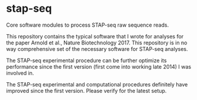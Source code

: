 # stap-seq
Core software modules to process STAP-seq raw sequence reads.

This repository contains the typical software that I wrote for analyses for the paper Arnold et al., Nature Biotechnology 2017.
This repository is in no way comprehensive set of the necessary software for STAP-seq analyses.

The STAP-seq experimental procedure can be further optimize its performance since the first version (first come into working late 2014) I was involved in.

The STAP-seq experimental and computational procedures definitely have improved since the first version. Please verify for the latest setup.
